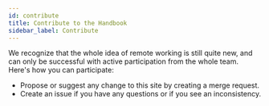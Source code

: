 ```yaml
---
id: contribute
title: Contribute to the Handbook
sidebar_label: Contribute
---
```


We recognize that the whole idea of remote working is still quite new, and can only be successful with active participation from the whole team. Here's how you can participate:

- Propose or suggest any change to this site by creating a merge request.
- Create an issue if you have any questions or if you see an inconsistency.
